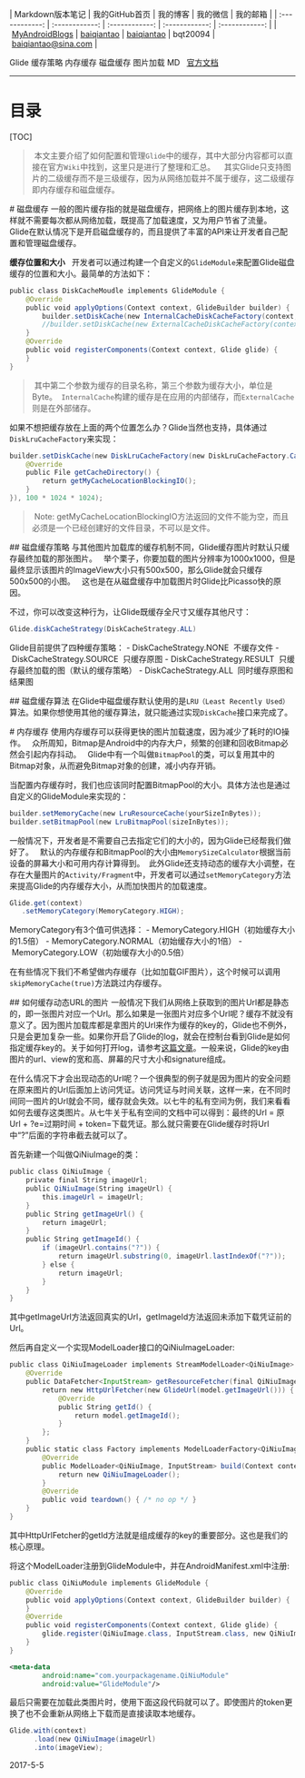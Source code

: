 ﻿| Markdown版本笔记 | 我的GitHub首页 | 我的博客 | 我的微信 | 我的邮箱 |
| :------------: | :------------: | :------------: | :------------: | :------------: |
| [MyAndroidBlogs][Markdown] | [baiqiantao][GitHub] | [baiqiantao][博客] | bqt20094 | baiqiantao@sina.com |

[Markdown]:https://github.com/baiqiantao/MyAndroidBlogs
[GitHub]:https://github.com/baiqiantao
[博客]:http://www.cnblogs.com/baiqiantao/

Glide 缓存策略 内存缓存 磁盘缓存 图片加载 MD  
[官方文档](https://github.com/bumptech/glide/wiki/Caching-and-Cache-Invalidation)  
***
目录
===
[TOC]

> 本文主要介绍了如何配置和管理`Glide`中的缓存，其中大部分内容都可以直接在官方`Wiki`中找到，这里只是进行了整理和汇总。  
> 其实Glide只支持图片的二级缓存而不是三级缓存，因为从网络加载并不属于缓存，这二级缓存即内存缓存和磁盘缓存。  

# 磁盘缓存
一般的图片缓存指的就是磁盘缓存，把网络上的图片缓存到本地，这样就不需要每次都从网络加载，既提高了加载速度，又为用户节省了流量。  
Glide在默认情况下是开启磁盘缓存的，而且提供了丰富的API来让开发者自己配置和管理磁盘缓存。

**缓存位置和大小**  
开发者可以通过构建一个自定义的`GlideModule`来配置Glide磁盘缓存的位置和大小。最简单的方法如下：
```java
public class DiskCacheMoudle implements GlideModule {
    @Override
    public void applyOptions(Context context, GlideBuilder builder) {
        builder.setDiskCache(new InternalCacheDiskCacheFactory(context, "glide_cache", 100 * 1024 * 1024));
        //builder.setDiskCache(new ExternalCacheDiskCacheFactory(context, "glide_cache", 100 * 1024 * 1024));
    }
    @Override
    public void registerComponents(Context context, Glide glide) {
    }
}
```

> 其中第二个参数为缓存的目录名称，第三个参数为缓存大小，单位是Byte。
> `InternalCache`构建的缓存是在应用的内部储存，而`ExternalCache`则是在外部储存。

如果不想把缓存放在上面的两个位置怎么办？Glide当然也支持，具体通过`DiskLruCacheFactory`来实现：
```java
builder.setDiskCache(new DiskLruCacheFactory(new DiskLruCacheFactory.CacheDirectoryGetter() {
    @Override
    public File getCacheDirectory() {
        return getMyCacheLocationBlockingIO();
    }
}), 100 * 1024 * 1024);
```

> Note: getMyCacheLocationBlockingIO方法返回的文件不能为空，而且必须是一个已经创建好的文件目录，不可以是文件。

## 磁盘缓存策略
与其他图片加载库的缓存机制不同，Glide缓存图片时默认只缓存最终加载的那张图片。  
举个栗子，你要加载的图片分辨率为1000x1000，但是最终显示该图片的ImageView大小只有500x500，那么Glide就会只缓存500x500的小图。  
这也是在从磁盘缓存中加载图片时Glide比Picasso快的原因。  

不过，你可以改变这种行为，让Glide既缓存全尺寸又缓存其他尺寸：
```java
Glide.diskCacheStrategy(DiskCacheStrategy.ALL)
```

Glide目前提供了四种缓存策略：
- DiskCacheStrategy.NONE  不缓存文件
- DiskCacheStrategy.SOURCE  只缓存原图
- DiskCacheStrategy.RESULT  只缓存最终加载的图（默认的缓存策略）
- DiskCacheStrategy.ALL  同时缓存原图和结果图

## 磁盘缓存算法
在Glide中磁盘缓存默认使用的是`LRU（Least Recently Used）`算法。如果你想使用其他的缓存算法，就只能通过实现`DiskCache`接口来完成了。

# 内存缓存
使用内存缓存可以获得更快的图片加载速度，因为减少了耗时的IO操作。  
众所周知，Bitmap是Android中的内存大户，频繁的创建和回收Bitmap必然会引起内存抖动。  
Glide中有一个叫做`BitmapPool`的类，可以复用其中的Bitmap对象，从而避免Bitmap对象的创建，减小内存开销。

当配置内存缓存时，我们也应该同时配置BitmapPool的大小。具体方法也是通过自定义的GlideModule来实现的：
```java
builder.setMemoryCache(new LruResourceCache(yourSizeInBytes));
builder.setBitmapPool(new LruBitmapPool(sizeInBytes));
```

一般情况下，开发者是不需要自己去指定它们的大小的，因为Glide已经帮我们做好了。  
默认的内存缓存和BitmapPool的大小由`MemorySizeCalculator`根据当前设备的屏幕大小和可用内存计算得到。 
此外Glide还支持动态的缓存大小调整，在存在大量图片的`Activity/Fragment`中，开发者可以通过`setMemoryCategory`方法来提高Glide的内存缓存大小，从而加快图片的加载速度。
```java
Glide.get(context)
   .setMemoryCategory(MemoryCategory.HIGH);
```

MemoryCategory有3个值可供选择：
- MemoryCategory.HIGH（初始缓存大小的1.5倍）
- MemoryCategory.NORMAL（初始缓存大小的1倍）
- MemoryCategory.LOW（初始缓存大小的0.5倍）

在有些情况下我们不希望做内存缓存（比如加载GIF图片），这个时候可以调用`skipMemoryCache(true)`方法跳过内存缓存。

## 如何缓存动态URL的图片
一般情况下我们从网络上获取到的图片Url都是静态的，即一张图片对应一个Url。那么如果是一张图片对应多个Url呢？缓存不就没有意义了。因为图片加载库都是拿图片的Url来作为缓存的key的，Glide也不例外，只是会更加复杂一些。如果你开启了Glide的log，就会在控制台看到Glide是如何指定缓存key的。关于如何打开log，请参考[这篇文章](http://www.jianshu.com/p/9bd6efca8724)。一般来说，Glide的key由图片的url、view的宽和高、屏幕的尺寸大小和signature组成。

在什么情况下才会出现动态的Url呢？一个很典型的例子就是因为图片的安全问题在原来图片的Url后面加上访问凭证。访问凭证与时间关联，这样一来，在不同时间同一图片的Url就会不同，缓存就会失效。以七牛的私有空间为例，我们来看看如何去缓存这类图片。从七牛关于私有空间的文档中可以得到：最终的Url = 原Url + ?e=过期时间 + token=下载凭证。那么就只需要在Glide缓存时将Url中“?”后面的字符串截去就可以了。

首先新建一个叫做QiNiuImage的类：
```java
public class QiNiuImage {
    private final String imageUrl;
    public QiNiuImage(String imageUrl) {
        this.imageUrl = imageUrl;
    }
    public String getImageUrl() {
        return imageUrl;
    }
    public String getImageId() {
        if (imageUrl.contains("?")) {
            return imageUrl.substring(0, imageUrl.lastIndexOf("?"));
        } else {
            return imageUrl;
        }
    }
}
```
其中getImageUrl方法返回真实的Url，getImageId方法返回未添加下载凭证前的Url。

然后再自定义一个实现ModelLoader接口的QiNiuImageLoader:
```java
public class QiNiuImageLoader implements StreamModelLoader<QiNiuImage> {
    @Override
    public DataFetcher<InputStream> getResourceFetcher(final QiNiuImage model, int width, int height) {
        return new HttpUrlFetcher(new GlideUrl(model.getImageUrl())) {
            @Override
            public String getId() {
                return model.getImageId();
            }
        };
    }
    public static class Factory implements ModelLoaderFactory<QiNiuImage, InputStream> {
        @Override
        public ModelLoader<QiNiuImage, InputStream> build(Context context, GenericLoaderFactory factories) {
            return new QiNiuImageLoader();
        }
        @Override
        public void teardown() { /* no op */ }
    }
}
```
其中HttpUrlFetcher的getId方法就是组成缓存的key的重要部分。这也是我们的核心原理。

将这个ModelLoader注册到GlideModule中，并在AndroidManifest.xml中注册:
```java
public class QiNiuModule implements GlideModule {
    @Override
    public void applyOptions(Context context, GlideBuilder builder) {
    }
    @Override
    public void registerComponents(Context context, Glide glide) {
        glide.register(QiNiuImage.class, InputStream.class, new QiNiuImageLoader.Factory());
    }
}
```
```xml
<meta-data
        android:name="com.yourpackagename.QiNiuModule"
        android:value="GlideModule"/>
```

最后只需要在加载此类图片时，使用下面这段代码就可以了。即使图片的token更换了也不会重新从网络上下载而是直接读取本地缓存。
```java
Glide.with(context)
      .load(new QiNiuImage(imageUrl)
      .into(imageView);
```
2017-5-5